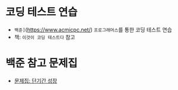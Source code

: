 # 코딩 테스트 연습
- `백준]`(https://www.acmicpc.net/) `프로그래머스`를 통한 코딩 테스트 연습
- 책: `이것이 코딩 테스트다` 참고

# 백준 참고 문제집
- [문제집: 단기간 성장](https://www.acmicpc.net/workbook/view/4349)
